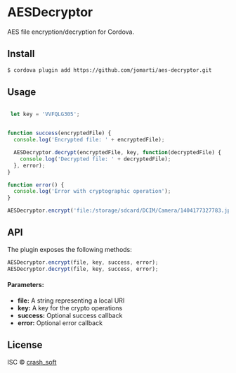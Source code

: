 AESDecryptor
====

AES file encryption/decryption for Cordova.

## Install

```bash
$ cordova plugin add https://github.com/jomarti/aes-decryptor.git
```

## Usage

```javascript

 let key = 'VVFQLG305';


function success(encryptedFile) {
  console.log('Encrypted file: ' + encryptedFile);

  AESDecryptor.decrypt(encryptedFile, key, function(decryptedFile) {
    console.log('Decrypted file: ' + decryptedFile);
  }, error);
}

function error() {
  console.log('Error with cryptographic operation');
}

AESDecryptor.encrypt('file:/storage/sdcard/DCIM/Camera/1404177327783.jpg', key, success, error);
```

## API

The plugin exposes the following methods:

```javascript
AESDecryptor.encrypt(file, key, success, error);
AESDecryptor.decrypt(file, key, success, error);
```

#### Parameters:
* __file:__ A string representing a local URI
* __key:__ A key for the crypto operations
* __success:__ Optional success callback
* __error:__ Optional error callback

## License

ISC © [crash_soft](http://crash_soft.io)